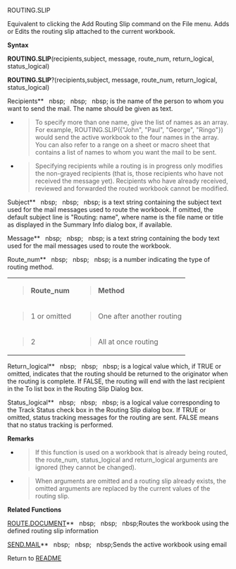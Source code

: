 ROUTING.SLIP

Equivalent to clicking the Add Routing Slip command on the File menu.
Adds or Edits the routing slip attached to the current workbook.

**Syntax**

**ROUTING.SLIP**(recipients,subject, message, route\_num,
return\_logical, status\_logical)

**ROUTING.SLIP**?(recipients,subject, message, route\_num,
return\_logical, status\_logical)

Recipients**&nbsp;&nbsp;&nbsp;nbsp;&nbsp;&nbsp;&nbsp;nbsp;&nbsp;&nbsp;&nbsp;nbsp;&nbsp;is the name of the person to whom you
want to send the mail. The name should be given as text.

  - > To specify more than one name, give the list of names as an array.
    > For example, ROUTING.SLIP({"John", "Paul", "George", "Ringo"})
    > would send the active workbook to the four names in the array. You
    > can also refer to a range on a sheet or macro sheet that contains
    > a list of names to whom you want the mail to be sent.

  - > Specifying recipients while a routing is in progress only modifies
    > the non-grayed recipients (that is, those recipients who have not
    > received the message yet). Recipients who have already received,
    > reviewed and forwarded the routed workbook cannot be modified.

Subject**&nbsp;&nbsp;&nbsp;nbsp;&nbsp;&nbsp;&nbsp;nbsp;&nbsp;&nbsp;&nbsp;nbsp;&nbsp;is a text string containing the subject
text used for the mail messages used to route the workbook. If omitted,
the default subject line is "Routing: name", where name is the file name
or title as displayed in the Summary Info dialog box, if available.

Message**&nbsp;&nbsp;&nbsp;nbsp;&nbsp;&nbsp;&nbsp;nbsp;&nbsp;&nbsp;&nbsp;nbsp;&nbsp;is a text string containing the body text
used for the mail messages used to route the workbook.

Route\_num**&nbsp;&nbsp;&nbsp;nbsp;&nbsp;&nbsp;&nbsp;nbsp;&nbsp;&nbsp;&nbsp;nbsp;&nbsp;is a number indicating the type of
routing method.

<table>
<tbody>
<tr class="odd">
<td><blockquote>
<p><strong>Route_num</strong></p>
</blockquote></td>
<td><blockquote>
<p><strong>Method</strong></p>
</blockquote></td>
</tr>
<tr class="even">
<td><blockquote>
<p>1 or omitted</p>
</blockquote></td>
<td><blockquote>
<p>One after another routing</p>
</blockquote></td>
</tr>
<tr class="odd">
<td><blockquote>
<p>2</p>
</blockquote></td>
<td><blockquote>
<p>All at once routing</p>
</blockquote></td>
</tr>
</tbody>
</table>

Return\_logical**&nbsp;&nbsp;&nbsp;nbsp;&nbsp;&nbsp;&nbsp;nbsp;&nbsp;&nbsp;&nbsp;nbsp;&nbsp;is a logical value which, if TRUE
or omitted, indicates that the routing should be returned to the
originator when the routing is complete. If FALSE, the routing will end
with the last recipient in the To list box in the Routing Slip Dialog
box.

Status\_logical**&nbsp;&nbsp;&nbsp;nbsp;&nbsp;&nbsp;&nbsp;nbsp;&nbsp;&nbsp;&nbsp;nbsp;&nbsp;is a logical value corresponding
to the Track Status check box in the Routing Slip dialog box. If TRUE or
omitted, status tracking messages for the routing are sent. FALSE means
that no status tracking is performed.

**Remarks**

  - > If this function is used on a workbook that is already being
    > routed, the route\_num, status\_logical and return\_logical
    > arguments are ignored (they cannot be changed).

  - > When arguments are omitted and a routing slip already exists, the
    > omitted arguments are replaced by the current values of the
    > routing slip.

**Related Functions**

[ROUTE.DOCUMENT](ROUTE.DOCUMENT.md)**&nbsp;&nbsp;&nbsp;nbsp;&nbsp;&nbsp;&nbsp;nbsp;&nbsp;&nbsp;&nbsp;nbsp;Routes the workbook using the defined
routing slip information

[SEND.MAIL](SEND.MAIL.md)**&nbsp;&nbsp;&nbsp;nbsp;&nbsp;&nbsp;&nbsp;nbsp;&nbsp;&nbsp;&nbsp;nbsp;Sends the active workbook using email



Return to [README](README.md)

